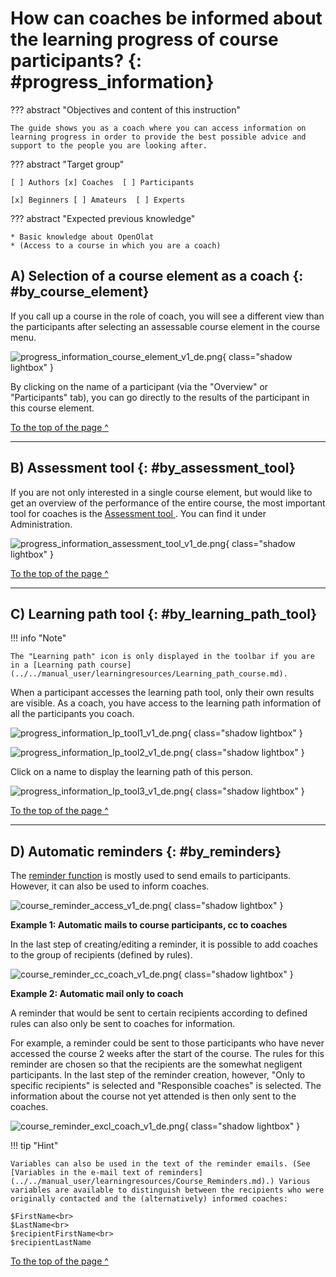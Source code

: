 # How can coaches be informed about the learning progress of course participants? {: #progress_information}

??? abstract "Objectives and content of this instruction"

    The guide shows you as a coach where you can access information on learning progress in order to provide the best possible advice and support to the people you are looking after. 

??? abstract "Target group"

    [ ] Authors [x] Coaches  [ ] Participants

    [x] Beginners [ ] Amateurs  [ ] Experts


??? abstract "Expected previous knowledge"

    * Basic knowledge about OpenOlat
    * (Access to a course in which you are a coach)


## A) Selection of a course element as a coach {: #by_course_element}

If you call up a course in the role of coach, you will see a different view than the participants after selecting an assessable course element in the course menu.

![progress_information_course_element_v1_de.png](assets/progress_information_course_element_v1_de.png){ class="shadow lightbox" }

By clicking on the name of a participant (via the "Overview" or "Participants" tab), you can go directly to the results of the participant in this course element.

[To the top of the page ^](#progress_information)

---

## B) Assessment tool {: #by_assessment_tool}

If you are not only interested in a single course element, but would like to get an overview of the performance of the entire course, the most important tool for coaches is the [Assessment tool ](../manual_user/learningresources/Assessment_tool_overview.md). You can find it under Administration.

![progress_information_assessment_tool_v1_de.png](assets/progress_information_assessment_tool_v1_de.png){ class="shadow lightbox" }

[To the top of the page ^](#progress_information)

---

## C) Learning path tool {: #by_learning_path_tool}

!!! info "Note"

    The "Learning path" icon is only displayed in the toolbar if you are in a [Learning path course](../../manual_user/learningresources/Learning_path_course.md).


When a participant accesses the learning path tool, only their own results are visible. As a coach, you have access to the learning path information of all the participants you coach. 

![progress_information_lp_tool1_v1_de.png](assets/progress_information_lp_tool1_v1_de.png){ class="shadow lightbox" }

![progress_information_lp_tool2_v1_de.png](assets/progress_information_lp_tool2_v1_de.png){ class="shadow lightbox" }

Click on a name to display the learning path of this person.

![progress_information_lp_tool3_v1_de.png](assets/progress_information_lp_tool3_v1_de.png){ class="shadow lightbox" }

[To the top of the page ^](#progress_information)


---

## D) Automatic reminders {: #by_reminders}

The [reminder function](../../manual_user/learningresources/Course_Reminders.md) is mostly used to send emails to participants. However, it can also be used to inform coaches.

![course_reminder_access_v1_de.png](assets/course_reminder_access_v1_de.png){ class="shadow lightbox" }

**Example 1: Automatic mails to course participants, cc to coaches**<br>

In the last step of creating/editing a reminder, it is possible to add coaches to the group of recipients (defined by rules).

![course_reminder_cc_coach_v1_de.png](assets/course_reminder_cc_coach_v1_de.png){ class="shadow lightbox" }

**Example 2: Automatic mail only to coach**<br>

A reminder that would be sent to certain recipients according to defined rules can also only be sent to coaches for information. 

For example, a reminder could be sent to those participants who have never accessed the course 2 weeks after the start of the course. The rules for this reminder are chosen so that the recipients are the somewhat negligent participants. In the last step of the reminder creation, however, "Only to specific recipients" is selected and "Responsible coaches" is selected. The information about the course not yet attended is then only sent to the coaches.

![course_reminder_excl_coach_v1_de.png](assets/course_reminder_excl_coach_v1_de.png){ class="shadow lightbox" }


!!! tip "Hint"

    Variables can also be used in the text of the reminder emails. (See [Variables in the e-mail text of reminders](../../manual_user/learningresources/Course_Reminders.md).) Various variables are available to distinguish between the recipients who were originally contacted and the (alternatively) informed coaches:

    $FirstName<br>
    $LastName<br>
    $recipientFirstName<br>
    $recipientLastName

[To the top of the page ^](#progress_information)





